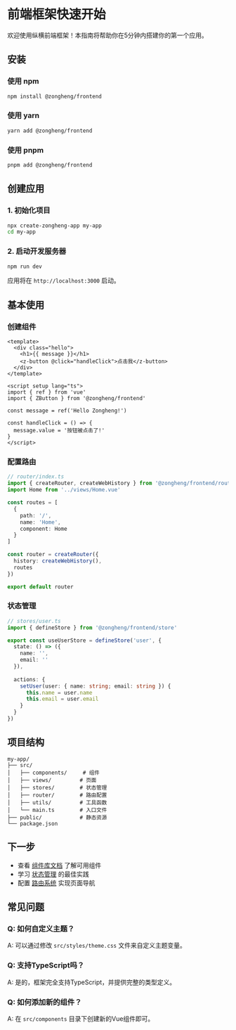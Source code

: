 # 前端框架快速开始

欢迎使用纵横前端框架！本指南将帮助你在5分钟内搭建你的第一个应用。

## 安装

### 使用 npm
```bash
npm install @zongheng/frontend
```

### 使用 yarn
```bash
yarn add @zongheng/frontend
```

### 使用 pnpm
```bash
pnpm add @zongheng/frontend
```

## 创建应用

### 1. 初始化项目

```bash
npx create-zongheng-app my-app
cd my-app
```

### 2. 启动开发服务器

```bash
npm run dev
```

应用将在 `http://localhost:3000` 启动。

## 基本使用

### 创建组件

```vue
<template>
  <div class="hello">
    <h1>{{ message }}</h1>
    <z-button @click="handleClick">点击我</z-button>
  </div>
</template>

<script setup lang="ts">
import { ref } from 'vue'
import { ZButton } from '@zongheng/frontend'

const message = ref('Hello Zongheng!')

const handleClick = () => {
  message.value = '按钮被点击了!'
}
</script>
```

### 配置路由

```typescript
// router/index.ts
import { createRouter, createWebHistory } from '@zongheng/frontend/router'
import Home from '../views/Home.vue'

const routes = [
  {
    path: '/',
    name: 'Home',
    component: Home
  }
]

const router = createRouter({
  history: createWebHistory(),
  routes
})

export default router
```

### 状态管理

```typescript
// stores/user.ts
import { defineStore } from '@zongheng/frontend/store'

export const useUserStore = defineStore('user', {
  state: () => ({
    name: '',
    email: ''
  }),
  
  actions: {
    setUser(user: { name: string; email: string }) {
      this.name = user.name
      this.email = user.email
    }
  }
})
```

## 项目结构

```
my-app/
├── src/
│   ├── components/     # 组件
│   ├── views/         # 页面
│   ├── stores/        # 状态管理
│   ├── router/        # 路由配置
│   ├── utils/         # 工具函数
│   └── main.ts        # 入口文件
├── public/            # 静态资源
└── package.json
```

## 下一步

- 查看 [组件库文档](/frontend/components) 了解可用组件
- 学习 [状态管理](/frontend/state-management) 的最佳实践
- 配置 [路由系统](/frontend/routing) 实现页面导航

## 常见问题

### Q: 如何自定义主题？
A: 可以通过修改 `src/styles/theme.css` 文件来自定义主题变量。

### Q: 支持TypeScript吗？
A: 是的，框架完全支持TypeScript，并提供完整的类型定义。

### Q: 如何添加新的组件？
A: 在 `src/components` 目录下创建新的Vue组件即可。
